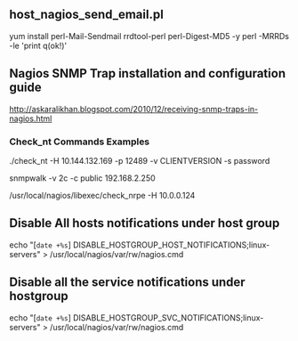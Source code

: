 ## host_nagios_send_email.pl
yum install perl-Mail-Sendmail rrdtool-perl perl-Digest-MD5 -y
perl -MRRDs -le 'print q(ok!)'

## Nagios SNMP Trap installation and configuration guide
http://askaralikhan.blogspot.com/2010/12/receiving-snmp-traps-in-nagios.html


### Check_nt Commands Examples ###
./check_nt -H 10.144.132.169 -p 12489 -v CLIENTVERSION -s password


snmpwalk -v 2c -c public 192.168.2.250

/usr/local/nagios/libexec/check_nrpe -H 10.0.0.124

## Disable All hosts notifications under host group
echo "[`date +%s`] DISABLE_HOSTGROUP_HOST_NOTIFICATIONS;linux-servers" > /usr/local/nagios/var/rw/nagios.cmd

## Disable all the service notifications under hostgroup
echo "[`date +%s`] DISABLE_HOSTGROUP_SVC_NOTIFICATIONS;linux-servers" > /usr/local/nagios/var/rw/nagios.cmd
